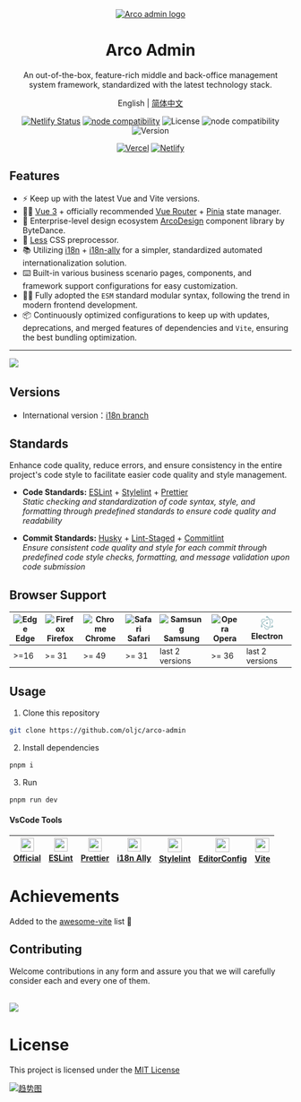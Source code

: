 <div align="center">

<a href="https://github.com/oljc/arco-admin">
  <img width="180" src="https://github.com/user-attachments/assets/09c91ec6-1de8-400e-878c-e1066667ff08" alt="Arco admin logo">
</a>

<h1>Arco Admin</h1>
<p>An out-of-the-box, feature-rich middle and back-office management system framework, standardized with the latest technology stack.</p>

English | [简体中文](./README.md)

[![Netlify Status](https://api.netlify.com/api/v1/badges/4177124c-546f-4726-a842-00b72bf864fa/deploy-status)](https://arco-admin.netlify.app)
<a href="https://nodejs.org/en/about/previous-releases" target="_blank"><img src="https://img.shields.io/node/v/vite.svg" alt="node compatibility"></a>
<img alt="License" src="https://img.shields.io/github/license/oljc/arco-admin">
<img src="https://img.shields.io/github/last-commit/oljc/arco-admin.svg" alt="node compatibility">
<img alt="Version" src="https://img.shields.io/github/package-json/v/oljc/arco-admin/main">

[![Vercel](https://vercel.com/button)](https://vercel.com/new/clone?repository-url=https%3A%2F%2Fgithub.com%2Foljc%2Farco-admin&project-name=arco-admin&build-command=pnpm%20run%20build&install-command=pnpm%20i&output-directory=dist)
[![Netlify](https://www.netlify.com/img/deploy/button.svg)](https://app.netlify.com/start/deploy?repository=https://github.com/oljc/arco-admin)

</div>

## Features
+ ⚡️ Keep up with the latest Vue and Vite versions.
+ 👍🏻 [Vue 3](https://vuejs.org) + officially recommended [Vue Router](https://router.vuejs.org) + [Pinia](https://pinia.vuejs.org) state manager.
+ 🔩 Enterprise-level design ecosystem [ArcoDesign](https://arco.design/) component library by ByteDance.
+ 🎨 [Less](http://lesscss.org/) CSS preprocessor.
+ 📚 Utilizing [i18n](https://github.com/intlify/vue-i18n-next/tree/master/packages/vue-i18n#readme) + [i18n-ally](https://github.com/lokalise/i18n-ally) for a simpler, standardized automated internationalization solution.
+ ⌨️ Built-in various business scenario pages, components, and framework support configurations for easy customization.
+ 🧚🏻 Fully adopted the `ESM` standard modular syntax, following the trend in modern frontend development.
+ 📦 Continuously optimized configurations to keep up with updates, deprecations, and merged features of dependencies and `Vite`, ensuring the best bundling optimization.

---

<img src="https://github.com/user-attachments/assets/da090081-a568-4882-837e-38fd1dbe0a7f">

## Versions
- International version：[i18n branch](https://github.com/oljc/arco-admin/tree/i18n)

## Standards
Enhance code quality, reduce errors, and ensure consistency in the entire project's code style to facilitate easier code quality and style management.

+ **Code Standards:**  [ESLint](https://eslint.org/) + [Stylelint](https://stylelint.io) + [Prettier](https://prettier.io)<br/>
    *Static checking and standardization of code syntax, style, and formatting through predefined standards to ensure code quality and readability*

+ **Commit Standards:**  [Husky](https://typicode.github.io/husky/#/) + [Lint-Staged](https://github.com/okonet/lint-staged) + [Commitlint](https://commitlint.js.org)<br/>
  *Ensure consistent code quality and style for each commit through predefined code style checks, formatting, and message validation upon code submission*

## Browser Support

| <img src="https://raw.githubusercontent.com/alrra/browser-logos/master/src/edge/edge_48x48.png" alt="Edge" width="24px" height="24px" /><br/>Edge | <img src="https://raw.githubusercontent.com/alrra/browser-logos/master/src/firefox/firefox_48x48.png" alt="Firefox" width="24px" height="24px" /><br/>Firefox | <img src="https://raw.githubusercontent.com/alrra/browser-logos/master/src/chrome/chrome_48x48.png" alt="Chrome" width="24px" height="24px" /><br/>Chrome | <img src="https://raw.githubusercontent.com/alrra/browser-logos/master/src/safari/safari_48x48.png" alt="Safari" width="24px" height="24px" /><br/>Safari | <img src="https://raw.githubusercontent.com/alrra/browser-logos/master/src/samsung-internet/samsung-internet_48x48.png" alt="Samsung" width="24px" height="24px" /><br/>Samsung | <img src="https://raw.githubusercontent.com/alrra/browser-logos/master/src/opera/opera_48x48.png" alt="Opera" width="24px" height="24px" /><br/>Opera | <img src="https://raw.githubusercontent.com/alrra/browser-logos/master/src/electron/electron_48x48.png" alt="Electron" width="24px" height="24px" /><br/>Electron |
| --------- | --------- | --------- | --------- | --------- | --------- | --------- |
| >=16| >= 31 | >= 49| >= 31| last 2 versions| >= 36 | last 2 versions

## Usage
1. Clone this repository
```bash
git clone https://github.com/oljc/arco-admin
```
2. Install dependencies
```bash
pnpm i
```
3. Run
```bash
pnpm run dev
```

#### VsCode Tools

| [<img src="https://vue.gallerycdn.vsassets.io/extensions/vue/volar/2.2.4/1740301455362/Microsoft.VisualStudio.Services.Icons.Default" width="24px" height="24px" /><br>Official](https://marketplace.visualstudio.com/items?itemName=Vue.volar) | [<img src="https://dbaeumer.gallerycdn.vsassets.io/extensions/dbaeumer/vscode-eslint/2.4.2/1687441427519/Microsoft.VisualStudio.Services.Icons.Default" width="24px" height="24px" /><br>ESLint](https://marketplace.visualstudio.com/items?itemName=dbaeumer.vscode-eslint) |[<img src="https://esbenp.gallerycdn.vsassets.io/extensions/esbenp/prettier-vscode/10.1.0/1690819498575/Microsoft.VisualStudio.Services.Icons.Default" width="24px" height="24px" /><br>Prettier](https://marketplace.visualstudio.com/items?itemName=esbenp.prettier-vscode) |[<img src="https://lokalise.gallerycdn.vsassets.io/extensions/lokalise/i18n-ally/2.12.0/1695476646920/Microsoft.VisualStudio.Services.Icons.Default" width="24px" height="24px" /><br>i18n Ally](https://marketplace.visualstudio.com/items?itemName=Lokalise.i18n-ally) |[<img src="https://stylelint.gallerycdn.vsassets.io/extensions/stylelint/vscode-stylelint/1.3.0/1698920117910/Microsoft.VisualStudio.Services.Icons.Default" width="25px" height="25px" /><br>Stylelint](https://marketplace.visualstudio.com/items?itemName=stylelint.vscode-stylelint)|[<img src="https://editorconfig.gallerycdn.vsassets.io/extensions/editorconfig/editorconfig/0.16.4/1607315835386/Microsoft.VisualStudio.Services.Icons.Default" width="25px" height="25px" /><br>EditorConfig](https://marketplace.visualstudio.com/items?itemName=EditorConfig.EditorConfig)|[<img src="https://antfu.gallerycdn.vsassets.io/extensions/antfu/vite/0.2.5/1622972526798/Microsoft.VisualStudio.Services.Icons.Default" width="25px" height="25px" /><br>Vite](https://marketplace.visualstudio.com/items?itemName=antfu.vite)|
| --- | --- | --- | ---| --- | --- | --- |

# Achievements
Added to the [awesome-vite](https://github.com/vitejs/awesome-vite#vue-3) list 🎉

## Contributing

Welcome contributions in any form and assure you that we will carefully consider each and every one of them.<br/><br/>

<a href="https://github.com/oljc/arco-admin/graphs/contributors"><img src="https://contrib.rocks/image?repo=oljc/arco-admin" />
</a><br/>

# License
This project is licensed under the [MIT License](./LICENSE)

[![趋势图](https://starchart.cc/oljc/arco-admin.svg)](https://starchart.cc/oljc/arco-admin)
